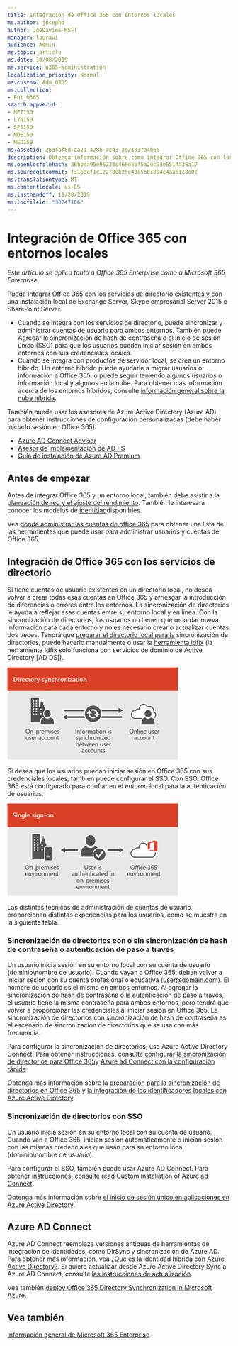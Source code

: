 ```yaml
---
title: Integración de Office 365 con entornos locales
ms.author: josephd
author: JoeDavies-MSFT
manager: laurawi
audience: Admin
ms.topic: article
ms.date: 10/08/2019
ms.service: o365-administration
localization_priority: Normal
ms.custom: Adm_O365
ms.collection:
- Ent_O365
search.appverid:
- MET150
- LYN150
- SPS150
- MOE150
- MED150
ms.assetid: 263faf8d-aa21-428b-aed3-2021837a4b65
description: Obtenga información sobre cómo integrar Office 365 con los servicios de directorio existentes.
ms.openlocfilehash: 36bbda95e96223c465d5bf5a2ec93e5514a38a17
ms.sourcegitcommit: f316aef1c122f8eb25c43a56bc894c4aa61c8e0c
ms.translationtype: MT
ms.contentlocale: es-ES
ms.lasthandoff: 11/20/2019
ms.locfileid: "38747166"
---
```

# <a name="office-365-integration-with-on-premises-environments"></a>Integración de Office 365 con entornos locales

*Este artículo se aplica tanto a Office 365 Enterprise como a Microsoft 365 Enterprise.*

Puede integrar Office 365 con los servicios de directorio existentes y con una instalación local de Exchange Server, Skype empresarial Server 2015 o SharePoint Server.
  
 - Cuando se integra con los servicios de directorio, puede sincronizar y administrar cuentas de usuario para ambos entornos. También puede Agregar la sincronización de hash de contraseña o el inicio de sesión único (SSO) para que los usuarios puedan iniciar sesión en ambos entornos con sus credenciales locales.
 - Cuando se integra con productos de servidor local, se crea un entorno híbrido. Un entorno híbrido puede ayudarle a migrar usuarios o información a Office 365, o puede seguir teniendo algunos usuarios o información local y algunos en la nube. Para obtener más información acerca de los entornos híbridos, consulte [información general sobre la nube híbrida](https://docs.microsoft.com/Office365/Enterprise/hybrid-cloud-overview).

También puede usar los asesores de Azure Active Directory (Azure AD) para obtener instrucciones de configuración personalizadas (debe haber iniciado sesión en Office 365):

- [Azure AD Connect Advisor](https://aka.ms/aadconnectpwsync)
- [Asesor de implementación de AD FS](https://aka.ms/adfsguidance)
- [Guía de instalación de Azure AD Premium](https://aka.ms/aadpguidance)
   
## <a name="before-you-begin"></a>Antes de empezar

Antes de integrar Office 365 y un entorno local, también debe asistir a la [planeación de red y el ajuste del rendimiento](network-planning-and-performance.md). También le interesará conocer los modelos de [identidad](about-office-365-identity.md)disponibles. 

Vea [dónde administrar las cuentas de office 365](manage-office-365-accounts.md) para obtener una lista de las herramientas que puede usar para administrar usuarios y cuentas de Office 365. 
  
## <a name="integrate-office-365-with-directory-services"></a>Integración de Office 365 con los servicios de directorio
Si tiene cuentas de usuario existentes en un directorio local, no desea volver a crear todas esas cuentas en Office 365 y arriesgar la introducción de diferencias o errores entre los entornos. La sincronización de directorios le ayuda a reflejar esas cuentas entre su entorno local y en línea. Con la sincronización de directorios, los usuarios no tienen que recordar nueva información para cada entorno y no es necesario crear o actualizar cuentas dos veces. Tendrá que [preparar el directorio local para la](prepare-for-directory-synchronization.md) sincronización de directorios, puede hacerlo manualmente o usar la [herramienta idfix](install-and-run-idfix.md) (la herramienta Idfix solo funciona con servicios de dominio de Active Directory [AD DS]). 
  
![Usar la sincronización de directorios para mantener sincronizada la información de cuenta de usuario local y en línea](media/a64af0d0-9be6-46b1-8727-277e683abf5e.png)
  
Si desea que los usuarios puedan iniciar sesión en Office 365 con sus credenciales locales, también puede configurar el SSO. Con SSO, Office 365 está configurado para confiar en el entorno local para la autenticación de usuarios.
  
![Con el inicio de sesión único, la misma cuenta está disponible tanto en el entorno local como en el en línea.](media/d76235f2-8a53-405e-b8ef-dfa4cfc208b8.png)
  
Las distintas técnicas de administración de cuentas de usuario proporcionan distintas experiencias para los usuarios, como se muestra en la siguiente tabla.
 
### <a name="directory-synchronization-with-or-without-password-hash-synchronization-or-pass-through-authentication"></a>Sincronización de directorios con o sin sincronización de hash de contraseña o autenticación de paso a través

Un usuario inicia sesión en su entorno local con su cuenta de usuario (dominio\nombre de usuario). Cuando vayan a Office 365, deben volver a iniciar sesión con su cuenta profesional o educativa (user@domain.com). El nombre de usuario es el mismo en ambos entornos. Al agregar la sincronización de hash de contraseña o la autenticación de paso a través, el usuario tiene la misma contraseña para ambos entornos, pero tendrá que volver a proporcionar las credenciales al iniciar sesión en Office 365. La sincronización de directorios con sincronización de hash de contraseña es el escenario de sincronización de directorios que se usa con más frecuencia.

Para configurar la sincronización de directorios, use Azure Active Directory Connect. Para obtener instrucciones, consulte [configurar la sincronización de directorios para Office 365](set-up-directory-synchronization.md)y [Azure ad Connect con la configuración rápida](https://go.microsoft.com/fwlink/p/?LinkId=698537).

Obtenga más información sobre la [preparación para la sincronización de directorios en Office 365](prepare-for-directory-synchronization.md) y [la integración de los identificadores locales con Azure Active Directory](https://go.microsoft.com/fwlink/?LinkId=518101).

### <a name="directory-synchronization-with-sso"></a>Sincronización de directorios con SSO

Un usuario inicia sesión en su entorno local con su cuenta de usuario. Cuando van a Office 365, inician sesión automáticamente o inician sesión con las mismas credenciales que usan para su entorno local (dominio\nombre de usuario).

Para configurar el SSO, también puede usar Azure AD Connect. Para obtener instrucciones, consulte read [Custom Installation of Azure ad Connect](https://go.microsoft.com/fwlink/p/?LinkID=698430).

Obtenga más información sobre [el inicio de sesión único en aplicaciones en Azure Active Directory](https://go.microsoft.com/fwlink/p/?LinkId=698604).

## <a name="azure-ad-connect"></a>Azure AD Connect

Azure AD Connect reemplaza versiones antiguas de herramientas de integración de identidades, como DirSync y sincronización de Azure AD. Para obtener más información, vea [¿Qué es la identidad híbrida con Azure Active Directory?](https://go.microsoft.com/fwlink/p/?LinkId=527969). Si quiere actualizar desde Azure Active Directory Sync a Azure AD Connect, consulte [las instrucciones de actualización](https://go.microsoft.com/fwlink/p/?LinkId=733240). 

Vea también [deploy Office 365 Directory Synchronization in Microsoft Azure](https://go.microsoft.com/fwlink/?LinkId=517887).

## <a name="see-also"></a>Vea también

[Información general de Microsoft 365 Enterprise](https://docs.microsoft.com/microsoft-365/enterprise/microsoft-365-overview)
